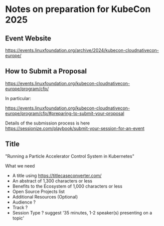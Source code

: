 # Notes on preparation for KubeCon 2025

## Event Website
https://events.linuxfoundation.org/archive/2024/kubecon-cloudnativecon-europe/

## How to Submit a Proposal
https://events.linuxfoundation.org/kubecon-cloudnativecon-europe/program/cfp/

In particular:

https://events.linuxfoundation.org/kubecon-cloudnativecon-europe/program/cfp/#preparing-to-submit-your-proposal

Details of the submission process is here
https://sessionize.com/playbook/submit-your-session-for-an-event


## Title

"Running a Particle Accelerator Control System in Kubernetes"

What we need
- A title using https://titlecaseconverter.com/
- An abstract of 1,300 characters or less
- Benefits to the Ecosystem of 1,000 characters or less
- Open Source Projects list
- Additional Resources (Optional)
- Audience ?
- Track ?
- Session Type ? suggest '35 minutes, 1-2 speaker(s) presenting on a topic'